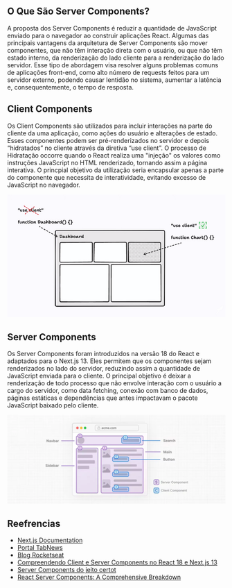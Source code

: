 ## O Que São Server Components?

A proposta dos Server Components é reduzir a quantidade de JavaScript enviado para o navegador ao construir aplicações React.
Algumas das principais vantagens da arquitetura de Server Components são mover componentes, que não têm interação direta com o usuário, ou que não têm estado interno, da renderização do lado cliente para a renderização do lado servidor. Esse tipo de abordagem visa resolver alguns problemas comuns de aplicações front-end, como alto número de requests feitos para um servidor externo, podendo causar lentidão no sistema, aumentar a latência e, consequentemente, o tempo de resposta.

## Client Components

Os Client Components são utilizados para incluir interações na parte do cliente da uma aplicação, como ações do usuário e alterações de estado. Esses componentes podem ser pré-renderizados no servidor e depois “hidratados” no cliente através da diretiva “use client”.
O processo de Hidratação occorre quando o React realiza uma "injeção" os valores como instruções JavaScript no HTML renderizado, tornando assim a página interativa.
O princpial objetivo da utilização seria encapsular apenas a parte do componente que necessita de interatividade, evitando excesso de JavaScript no navegador.

<p align="center">
  <img src=".github/images/client-components.png">
</p>

## Server Components

Os Server Components foram introduzidos na versão 18 do React e adaptados para o Next.js 13. Eles permitem que os componentes sejam renderizados no lado do servidor, reduzindo assim a quantidade de JavaScript enviada para o cliente. O principal objetivo é deixar a renderização de todo processo que não envolve interação com o usuário a cargo do servidor, como data fetching, conexão com banco de dados, páginas estáticas e dependências que antes impactavam o pacote JavaScript baixado pelo cliente.

<p align="center">
    <img src=".github/images/server-components.png">
</p>

## Reefrencias

- [Next.js Documentation](https://nextjs.org/docs)
- [Portal TabNews](https://www.tabnews.com.br/gloredo/parte-1-next-js-13-estrategias-de-renderizacao-com-pages-router-vs-app-router)
- [Blog Rocketseat](https://blog.rocketseat.com.br/server-components-no-react/)
- [Compreendendo Client e Server Components no React 18 e Next.js 13](https://medium.com/@julianofirme23/compreendendo-client-e-server-components-no-react-18-e-next-js-13-cb2af8832d00)
- [Server Components do jeito certot](https://www.youtube.com/watch?v=L1osqF17iDM&ab_channel=Rocketseat)
- [React Server Components: A Comprehensive Breakdown](https://www.youtube.com/watch?v=VIwWgV3Lc6s&t=121s&ab_channel=Theo-t3%E2%80%A4gg)

